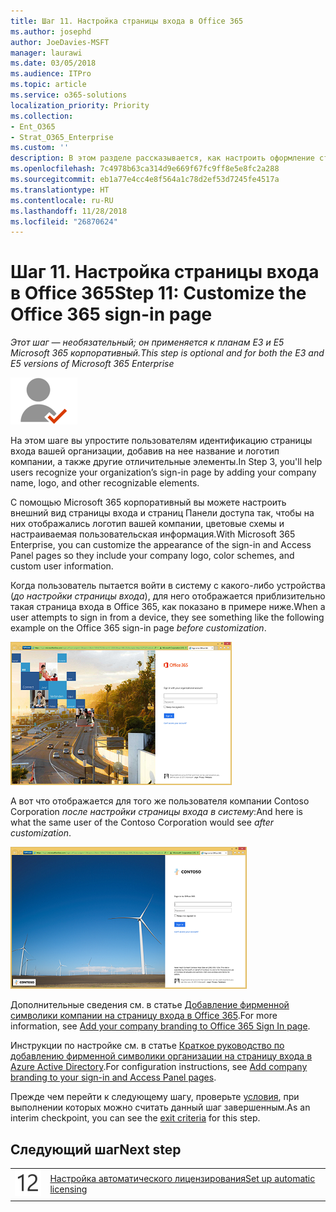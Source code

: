 ```yaml
---
title: Шаг 11. Настройка страницы входа в Office 365
ms.author: josephd
author: JoeDavies-MSFT
manager: laurawi
ms.date: 03/05/2018
ms.audience: ITPro
ms.topic: article
ms.service: o365-solutions
localization_priority: Priority
ms.collection:
- Ent_O365
- Strat_O365_Enterprise
ms.custom: ''
description: В этом разделе рассказывается, как настроить оформление страницы входа в Office 365.
ms.openlocfilehash: 7c4978b63ca314d9e669f67fc9ff8e5e8fc2a288
ms.sourcegitcommit: eb1a77e4cc4e8f564a1c78d2ef53d7245fe4517a
ms.translationtype: HT
ms.contentlocale: ru-RU
ms.lasthandoff: 11/28/2018
ms.locfileid: "26870624"
---
```

# <a name="step-11-customize-the-office-365-sign-in-page"></a><span data-ttu-id="62dff-103">Шаг 11. Настройка страницы входа в Office 365</span><span class="sxs-lookup"><span data-stu-id="62dff-103">Step 11: Customize the Office 365 sign-in page</span></span>

<span data-ttu-id="62dff-104">*Этот шаг — необязательный; он применяется к планам E3 и E5 Microsoft 365 корпоративный.*</span><span class="sxs-lookup"><span data-stu-id="62dff-104">*This step is optional and for both the E3 and E5 versions of Microsoft 365 Enterprise*</span></span>

![](./media/deploy-foundation-infrastructure/identity_icon-small.png)

<span data-ttu-id="62dff-105">На этом шаге вы упростите пользователям идентификацию страницы входа вашей организации, добавив на нее название и логотип компании, а также другие отличительные элементы.</span><span class="sxs-lookup"><span data-stu-id="62dff-105">In Step 3, you'll help users recognize your organization’s sign-in page by adding your company name, logo, and other recognizable elements.</span></span> 

<span data-ttu-id="62dff-106">С помощью Microsoft 365 корпоративный вы можете настроить внешний вид страницы входа и страниц Панели доступа так, чтобы на них отображались логотип вашей компании, цветовые схемы и настраиваемая пользовательская информация.</span><span class="sxs-lookup"><span data-stu-id="62dff-106">With Microsoft 365 Enterprise, you can customize the appearance of the sign-in and Access Panel pages so they include your company logo, color schemes, and custom user information.</span></span> 

<span data-ttu-id="62dff-107">Когда пользователь пытается войти в систему с какого-либо устройства (*до настройки страницы входа*), для него отображается приблизительно такая страница входа в Office 365, как показано в примере ниже.</span><span class="sxs-lookup"><span data-stu-id="62dff-107">When a user attempts to sign in from a device, they see something like the following example on the Office 365 sign-in page *before customization*.</span></span>

![Пример страницы входа в Office 365 до ее настройки](./media/identity-customize-office-365-sign-in/id-step01-sign-in-before.png)

<span data-ttu-id="62dff-109">А вот что отображается для того же пользователя компании Contoso Corporation *после настройки страницы входа в систему*:</span><span class="sxs-lookup"><span data-stu-id="62dff-109">And here is what the same user of the Contoso Corporation would see *after customization*.</span></span>

![Пример страницы входа в Office 365 после ее настройки](./media/identity-customize-office-365-sign-in/id-step01-sign-in-after.png)

<span data-ttu-id="62dff-111">Дополнительные сведения см. в статье [Добавление фирменной символики компании на страницу входа в Office 365](https://support.office.com/article/Add-your-company-branding-to-Office-365-Sign-In-page-a1229cdb-ce19-4da5-90c7-2b9b146aef0a).</span><span class="sxs-lookup"><span data-stu-id="62dff-111">For more information, see [Add your company branding to Office 365 Sign In page](https://support.office.com/article/Add-your-company-branding-to-Office-365-Sign-In-page-a1229cdb-ce19-4da5-90c7-2b9b146aef0a).</span></span>

<span data-ttu-id="62dff-112">Инструкции по настройке см. в статье [Краткое руководство по добавлению фирменной символики организации на страницу входа в Azure Active Directory](http://aka.ms/aadpaddbranding).</span><span class="sxs-lookup"><span data-stu-id="62dff-112">For configuration instructions, see [Add company branding to your sign-in and Access Panel pages](http://aka.ms/aadpaddbranding).</span></span>

<span data-ttu-id="62dff-113">Прежде чем перейти к следующему шагу, проверьте [условия](identity-exit-criteria.md#crit-identity-custom-sign-in), при выполнении которых можно считать данный шаг завершенным.</span><span class="sxs-lookup"><span data-stu-id="62dff-113">As an interim checkpoint, you can see the [exit criteria](identity-exit-criteria.md#crit-identity-custom-sign-in) for this step.</span></span>

## <a name="next-step"></a><span data-ttu-id="62dff-114">Следующий шаг</span><span class="sxs-lookup"><span data-stu-id="62dff-114">Next step</span></span>

|||
|:-------|:-----|
|![](./media/stepnumbers/Step12.png)| [<span data-ttu-id="62dff-115">Настройка автоматического лицензирования</span><span class="sxs-lookup"><span data-stu-id="62dff-115">Set up automatic licensing</span></span>](identity-group-based-licensing.md) |

